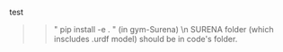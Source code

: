 test


>> " pip install -e . " (in gym-Surena) \n
SURENA folder (which inscludes .urdf model) should be in code's folder.


